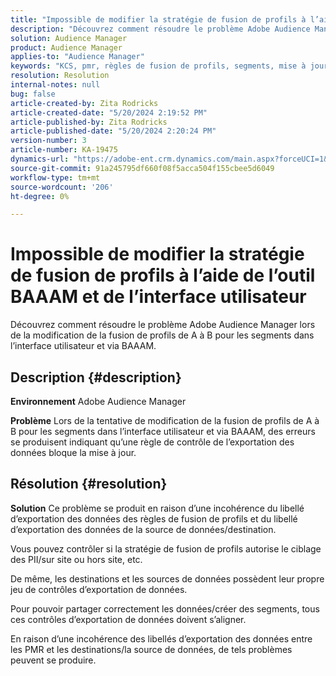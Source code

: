 ```yaml
---
title: "Impossible de modifier la stratégie de fusion de profils à l’aide de l’outil BAAAM et de l’interface utilisateur"
description: "Découvrez comment résoudre le problème Adobe Audience Manager lors de la modification de la fusion de profils de A à B pour les segments de l’interface utilisateur et via BAAAM."
solution: Audience Manager
product: Audience Manager
applies-to: "Audience Manager"
keywords: "KCS, pmr, règles de fusion de profils, segments, mise à jour, modification, AAM FAQ, Adobe Audience Manager, impossible de modifier, outil BAAAM"
resolution: Resolution
internal-notes: null
bug: false
article-created-by: Zita Rodricks
article-created-date: "5/20/2024 2:19:52 PM"
article-published-by: Zita Rodricks
article-published-date: "5/20/2024 2:20:24 PM"
version-number: 3
article-number: KA-19475
dynamics-url: "https://adobe-ent.crm.dynamics.com/main.aspx?forceUCI=1&pagetype=entityrecord&etn=knowledgearticle&id=7f22d003-b416-ef11-9f8a-6045bd026dc7"
source-git-commit: 91a245795df660f08f5acca504f155cbee5d6049
workflow-type: tm+mt
source-wordcount: '206'
ht-degree: 0%

---
```


# Impossible de modifier la stratégie de fusion de profils à l’aide de l’outil BAAAM et de l’interface utilisateur


Découvrez comment résoudre le problème Adobe Audience Manager lors de la modification de la fusion de profils de A à B pour les segments dans l’interface utilisateur et via BAAAM.

## Description {#description}


<b>Environnement</b>
Adobe Audience Manager

<b>Problème</b>
Lors de la tentative de modification de la fusion de profils de A à B pour les segments dans l’interface utilisateur et via BAAAM, des erreurs se produisent indiquant qu’une règle de contrôle de l’exportation des données bloque la mise à jour.


## Résolution {#resolution}


<b>Solution</b>
Ce problème se produit en raison d’une incohérence du libellé d’exportation des données des règles de fusion de profils et du libellé d’exportation des données de la source de données/destination.

Vous pouvez contrôler si la stratégie de fusion de profils autorise le ciblage des PII/sur site ou hors site, etc.

De même, les destinations et les sources de données possèdent leur propre jeu de contrôles d’exportation de données.

Pour pouvoir partager correctement les données/créer des segments, tous ces contrôles d’exportation de données doivent s’aligner.

En raison d’une incohérence des libellés d’exportation des données entre les PMR et les destinations/la source de données, de tels problèmes peuvent se produire.
